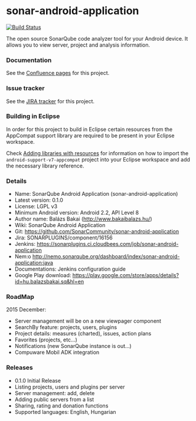 # sonar-android-application #

[![Build Status](https://travis-ci.org/SonarCommunity/sonar-android-application.svg?branch=master)](https://travis-ci.org/SonarCommunity/sonar-android-application)

The open source SonarQube code analyzer tool for your Android device. It allows you to view server, project and analysis information.

### Documentation ###

See the [Confluence pages](http://docs.codehaus.org/display/SONAR/SonarQube+Android+Application) for this project.

### Issue tracker ###

See the [JIRA tracker](http://jira.codehaus.org/browse/SONARPLUGINS/component/16156) for this project.

### Building in Eclipse ###

In order for this project to build in Eclipse certain resources from the
AppCompat support library are required to be present in your Eclipse workspace.

Check [Adding libraries with resources](http://developer.android.com/tools/support-library/setup.html#add-library)
for information on how to import the `android-support-v7-appcompat` project into
your Eclipse workspace and add the necessary library reference.


### Details ###

* Name: SonarQube Android Application (sonar-android-application)
* Latest version:	0.1.0
* License: LGPL v3
* Minimum Android version:	Android 2.2, API Level 8
* Author name: Balázs Bakai (http://www.bakaibalazs.hu/)
* Wiki:	SonarQube Android Application
* Git: https://github.com/SonarCommunity/sonar-android-application
* Jira:	SONARPLUGINS/component/16156
* Jenkins:	https://sonarplugins.ci.cloudbees.com/job/sonar-android-application
* Nem:o	http://nemo.sonarqube.org/dashboard/index/sonar-android-application:java
* Documentations: Jenkins configuration guide
* Google Play download:	https://play.google.com/store/apps/details?id=hu.balazsbakai.sq&hl=en


### RoadMap ###
2015 December:

* Server management will be on a new viewpager component
* SearchBy feature: projects, users, plugins
* Project details: measures (charted), issues, action plans
* Favorites (projects, etc...)
* Notifications (new SonarQube instance is out...)
* Compuware Mobil ADK integration

### Releases ###

* 0.1.0 Initial Release
* Listing projects, users and plugins per server
* Server management: add, delete
* Adding public servers from a list
* Sharing, rating and donation functions
* Supported languages: English, Hungarian

